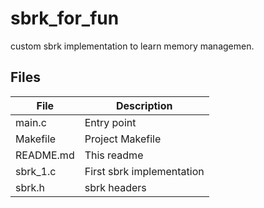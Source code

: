 # sbrk_for_fun
custom sbrk implementation to learn memory managemen.

## Files
|File        | Description                |
|------------|----------------------------|
|main.c      | Entry point                |
|Makefile    | Project Makefile           |
|README.md   | This readme                |
|sbrk_1.c    | First sbrk implementation  |
|sbrk.h      | sbrk headers               |

